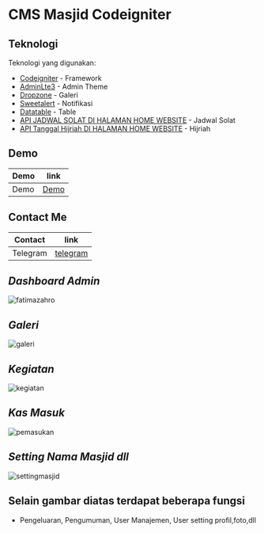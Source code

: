 # CMS Masjid Codeigniter
## Teknologi

Teknologi yang digunakan:


- [Codeigniter](https://www.codeigniter.com/) - Framework
- [AdminLte3](https://adminlte.io/docs/3.2/) - Admin Theme
- [Dropzone](https://docs.dropzone.dev/) - Galeri 
- [Sweetalert](https://sweetalert2.github.io/) - Notifikasi 
- [Datatable](https://datatables.net/) - Table 
- [API JADWAL SOLAT DI HALAMAN HOME WEBSITE](https://api.myquran.com/v1/sholat/jadwal/1014/) - Jadwal Solat 
- [API Tanggal Hijriah DI HALAMAN HOME WEBSITE](https://api.aladhan.com/v1/gToH?date=) - Hijriah 
## Demo



| Demo | link |
| ------ | ------ |
| Demo | [Demo](http://masjidfatimahzahro.com/) |

## Contact Me



| Contact | link |
| ------ | ------ |
| Telegram | [telegram](https://t.me/ProgrammerSyarie) |

## _Dashboard Admin_
![fatimazahro](https://user-images.githubusercontent.com/108508594/176905107-d2093422-b898-4fc6-8d29-7396a2c82182.PNG)
## _Galeri_
![galeri](https://user-images.githubusercontent.com/108508594/176905264-0986e3a1-1f4a-48df-be45-a7ada83b6b78.PNG)
## _Kegiatan_
![kegiatan](https://user-images.githubusercontent.com/108508594/176905532-83c13861-e521-4921-8cfe-93cfde5c5778.PNG)
## _Kas Masuk_
![pemasukan](https://user-images.githubusercontent.com/108508594/176905684-b4d8395e-3b08-4e35-be97-86eb704d0122.PNG)
## _Setting Nama Masjid dll_
![settingmasjid](https://user-images.githubusercontent.com/108508594/176905812-03227f2d-0f41-48bb-af75-c58da3a0e9a2.PNG)

## Selain gambar diatas terdapat beberapa fungsi

- Pengeluaran, Pengumuman, User Manajemen, User setting profil,foto,dll

